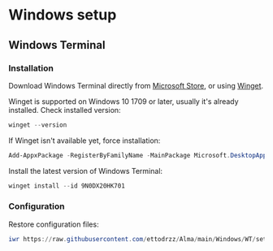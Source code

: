 # Windows setup

## Windows Terminal

### Installation

Download Windows Terminal directly from [Microsoft Store](https://apps.microsoft.com/detail/9N0DX20HK701?launch=true&mode=mini), or using [Winget](https://learn.microsoft.com/en-us/windows/package-manager).

Winget is supported on Windows 10 1709 or later, usually it's already installed. Check installed version:

```powershell
winget --version
```

If Winget isn't available yet, force installation:

```powershell
Add-AppxPackage -RegisterByFamilyName -MainPackage Microsoft.DesktopAppInstaller_8wekyb3d8bbwe
```

Install the latest version of Windows Terminal:

```powershell
winget install --id 9N0DX20HK701
```

### Configuration

Restore configuration files:

```powershell
iwr https://raw.githubusercontent.com/ettodrzz/Alma/main/Windows/WT/settings.json -OutFile $Env:AppData\Packages\Microsoft.WindowsTerminal_8wekyb3d8bbwe\LocalState\settings.json; iwr https://raw.githubusercontent.com/ettodrzz/Alma/main/Windows/WT/state.json -OutFile $Env:AppData\Packages\Microsoft.WindowsTerminal_8wekyb3d8bbwe\LocalState\state.json
```